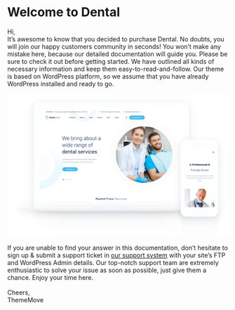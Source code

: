 # Welcome to Dental

Hi,\
It’s awesome to know that you decided to purchase Dental. No doubts, you will join our happy customers community in seconds! You won’t make any mistake here, because our detailed documentation will guide you. Please be sure to check it out before getting started. We have outlined all kinds of necessary information and keep them easy-to-read-and-follow. Our theme is based on WordPress platform, so we assume that you have already WordPress installed and ready to go.

![preview](images/preview.png#no-box-shadow)

If you are unable to find your answer in this documentation, don’t hesitate to sign up & submit a support ticket in [our support system](https://thememove.ticksy.com) with your site’s FTP and WordPress Admin details. Our top-notch support team are extremely enthusiastic to solve your issue as soon as possible, just give them a chance. Enjoy your time here.\
\
Cheers,\
ThemeMove
